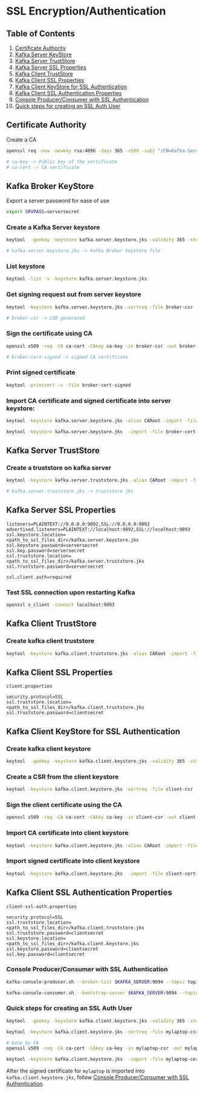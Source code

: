 # SSL Encryption/Authentication

## Table of Contents
1. [Certificate Authority](#certificate-authority)
2. [Kafka Server KeyStore](#kafka-server-keystore)
3. [Kafka Server TrustStore](#kafka-server-truststore)
4. [Kafka Server SSL Properties](#kafka-server-ssl-properties)
5. [Kafka Client TrustStore](#kafka-client-truststore)
6. [Kafka Client SSL Properties](#kafka-client-ssl-properties)
7. [Kafka Client KeyStore for SSL Authentication](#kafka-client-keystore-for-ssl-authentication)
8. [Kafka Client SSL Authentication Properties](#kafka-client-ssl-authentication-properties)
9. [Console Producer/Consumer with SSL Authentication](#console-producerconsumer-with-ssl-authentication)
10. [Quick steps for creating an SSL Auth User](#quick-steps-for-creating-an-ssl-auth-user)

## Certificate Authority
Create a CA
```bash
openssl req -new -newkey rsa:4096 -days 365 -x509 -subj "/CN=Kafka-Security-CA" -keyout ca-key -out ca-cert -nodes

# ca-key -> Public key of the certificate
# ca-cert -> CA certificate
```

## Kafka Broker KeyStore
Export a server password for ease of use
```bash
export SRVPASS=serversecret
```

### Create a Kafka Server keystore
```bash
keytool  -genkey -keystore kafka.server.keystore.jks -validity 365 -storepass $SRVPASS -keypass $SRVPASS -dname "CN=$KAFKA_SERVER" -storetype pkcs12 -keyalg RSA

# kafka.server.keystore.jks -> Kafka Broker keystore file
```

### List keystore
```bash
keytool -list -v -keystore kafka.server.keystore.jks
```

### Get signing request out from server keystore
```bash
keytool -keystore kafka.server.keystore.jks -certreq -file broker-csr -storepass $SRVPASS -keypass $SRVPASS

# broker-csr -> CSR generated
```

### Sign the certificate using CA
```bash
openssl x509 -req -CA ca-cert -CAkey ca-key -in broker-csr -out broker-cert-signed -days 365 -CAcreateserial -passin pass:$SRVPASS

# broker-cert-signed -> signed CA certificate
```

### Print signed certificate
```bash
keytool -printcert -v -file broker-cert-signed
```

### Import CA certificate and signed certificate into server keystore:
```bash
keytool -keystore kafka.server.keystore.jks -alias CARoot -import -file ca-cert -storepass $SRVPASS -keypass $SRVPASS -noprompt

keytool -keystore kafka.server.keystore.jks  -import -file broker-cert-signed -storepass $SRVPASS -keypass $SRVPASS -noprompt
```

## Kafka Server TrustStore
### Create a truststore on kafka server
```bash
keytool -keystore kafka.server.truststore.jks -alias CARoot -import -file ca-cert -storepass $SRVPASS -keypass $SRVPASS -noprompt

# kafka.server.truststore.jks -> truststore jks
```

## Kafka Server SSL Properties 

```properties
listeners=PLAINTEXT://0.0.0.0:9092,SSL://0.0.0.0:9093
advertised.listeners=PLAINTEXT://localhost:9092,SSL://localhost:9093
ssl.keystore.location=<path_to_ssl_files_dir>/kafka.server.keystore.jks
ssl.keystore.password=serversecret
ssl.key.password=serversecret
ssl.truststore.location=<path_to_ssl_files_dir>/kafka.server.truststore.jks
ssl.truststore.password=serversecret

ssl.client.auth=required
```


### Test SSL connection upon restarting Kafka
```bash
openssl s_client -connect localhost:9093
```

## Kafka Client TrustStore
### Create kafka client truststore
```bash
keytool -keystore kafka.client.truststore.jks -alias CARoot -import -file ca-cert -storepass $CLIPASS -keypass $CLIPASS -noprompt
```

## Kafka Client SSL Properties
`client.properties` 
```properties
security.protocol=SSL
ssl.truststore.location=<path_to_ssl_files_dir>/kafka.client.truststore.jks
ssl.truststore.password=clientsecret
```

## Kafka Client KeyStore for SSL Authentication
### Create kafka client keystore
```bash
keytool  -genkey -keystore kafka.client.keystore.jks -validity 365 -storepass $CLIPASS -keypass $CLIPASS -dname "CN=mylaptop" -alias mylaptop -keyalg RSA -storetype pkcs12
```

### Create a CSR from the client keystore
```bash
keytool -keystore kafka.client.keystore.jks -certreq -file client-csr -alias mylaptop -storepass $CLIPASS -keypass $CLIPASS
```

### Sign the client certificate using the CA
```bash
openssl x509 -req -CA ca-cert -CAkey ca-key -in client-csr -out client-cert-signed -days 365 -CAcreateserial -passin pass:$CLIPASS
```

### Import CA certificate into client keystore
```bash
keytool -keystore kafka.client.keystore.jks -alias CARoot -import -file ca-cert -storepass $CLIPASS -keypass $CLIPASS -noprompt
```

### Import signed certificate into client keystore
```bash
keytool -keystore kafka.client.keystore.jks  -import -file client-cert-signed -alias mylaptop -storepass $CLIPASS -keypass $CLIPASS -noprompt
```

## Kafka Client SSL Authentication Properties
`client-ssl-auth.properties` 
```properties
security.protocol=SSL
ssl.truststore.location=<path_to_ssl_files_dir>/kafka.client.truststore.jks
ssl.truststore.password=clientsecret
ssl.keystore.location=<path_to_ssl_files_dir>/kafka.client.keystore.jks
ssl.keystore.password=clientsecret
ssl.key.password=clientsecret
```

### Console Producer/Consumer with SSL Authentication
```bash
kafka-console-producer.sh --broker-list $KAFKA_SERVER:9094 --topic topic1 --producer.config client-ssl-auth.properties

kafka-console-consumer.sh --bootstrap-server $KAFKA_SERVER:9094 --topic topic1 --consumer.config client-ssl-auth.properties
```

### Quick steps for creating an SSL Auth User
```bash
keytool  -genkey -keystore kafka.client.keystore.jks -validity 365 -storepass $CLIPASS -keypass $CLIPASS -dname "CN=mylaptop" -alias mylaptop -keyalg RSA -storetype pkcs12

keytool -keystore kafka.client.keystore.jks -certreq -file mylaptop-csr -alias mylaptop -storepass $CLIPASS -keypass $CLIPASS

# Done by CA
openssl x509 -req -CA ca-cert -CAkey ca-key -in mylaptop-csr -out mylaptop-cert-signed -days 365 -CAcreateserial -passin pass:$CLIPASS

keytool -keystore kafka.client.keystore.jks  -import -file mylaptop-cert-signed -alias mylaptop -storepass $CLIPASS -keypass $CLIPASS -noprompt
```
After the signed certificate for `mylaptop` is imported into `kafka.client.keystore.jks`, follow [Console Producer/Consumer with SSL Authentication](#console-producerconsumer-with-ssl-authentication).